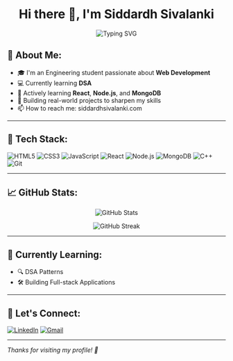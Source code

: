 <h1 align="center">Hi there 👋, I'm Siddardh Sivalanki</h1>

<p align="center">
  <img src="https://readme-typing-svg.demolab.com?font=Fira+Code&duration=2000&pause=1000&color=00F700&width=435&lines=Passionate+about+Web+Development;DSA+Enthusiast;Always+Learning+New+Things" alt="Typing SVG" />
</p>

## 💫 About Me:

- 🎓 I'm an Engineering student passionate about **Web Development**  
- 💻 Currently learning **DSA**   
- 🌱 Actively learning **React**, **Node.js**, and **MongoDB**  
- 🚀 Building real-world projects to sharpen my skills  
- 📫 How to reach me: siddardhsivalanki.com  

---

## 🚀 Tech Stack:

![HTML5](https://img.shields.io/badge/-HTML5-E34F26?style=flat&logo=html5&logoColor=white)
![CSS3](https://img.shields.io/badge/-CSS3-1572B6?style=flat&logo=css3)
![JavaScript](https://img.shields.io/badge/-JavaScript-F7DF1E?style=flat&logo=javascript&logoColor=black)
![React](https://img.shields.io/badge/-React-61DAFB?style=flat&logo=react&logoColor=black)
![Node.js](https://img.shields.io/badge/-Node.js-339933?style=flat&logo=node.js&logoColor=white)
![MongoDB](https://img.shields.io/badge/-MongoDB-47A248?style=flat&logo=mongodb&logoColor=white)
![C++](https://img.shields.io/badge/-C++-00599C?style=flat&logo=c%2B%2B&logoColor=white)
![Git](https://img.shields.io/badge/-Git-F05032?style=flat&logo=git&logoColor=white)

---

## 📈 GitHub Stats:

<p align="center">
  <img src="https://github-readme-stats.vercel.app/api?username=Siddardh19&show_icons=true&theme=radical" alt="GitHub Stats" />
</p>

<p align="center">
  <img src="https://github-readme-streak-stats.herokuapp.com/?user=Siddardh19&theme=radical" alt="GitHub Streak" />
</p>

---

## 🧠 Currently Learning:

- 🔍 DSA Patterns 
- 🛠️ Building Full-stack Applications  

---

## 🙌 Let's Connect:

[![LinkedIn](https://img.shields.io/badge/-LinkedIn-blue?style=flat&logo=linkedin&logoColor=white)](https://linkedin.com/in/your-link)
[![Gmail](https://img.shields.io/badge/-Email-D14836?style=flat&logo=gmail&logoColor=white)](mailto:siddardhsivalanki.com)

---

*Thanks for visiting my profile! 🌟*

